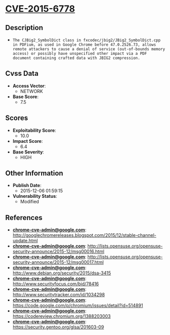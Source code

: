 
# [CVE-2015-6778](https://cve.mitre.org/cgi-bin/cvename.cgi?name=CVE-2015-6778)

## Description

- `The CJBig2_SymbolDict class in fxcodec/jbig2/JBig2_SymbolDict.cpp in PDFium, as used in Google Chrome before 47.0.2526.73, allows remote attackers to cause a denial of service (out-of-bounds memory access) or possibly have unspecified other impact via a PDF document containing crafted data with JBIG2 compression.`

## Cvss Data

- **Access Vector**:
  - NETWORK
- **Base Score**:
  - 7.5

## Scores

- **Exploitability Score**:
  - 10.0
- **Impact Score**:
  - 6.4
- **Base Severity**:
  - HIGH

## Other Information

- **Publish Date**:
  - 2015-12-06 01:59:15
- **Vulnerability Status**:
  - Modified

## References

- **chrome-cve-admin@google.com**: http://googlechromereleases.blogspot.com/2015/12/stable-channel-update.html
- **chrome-cve-admin@google.com**: http://lists.opensuse.org/opensuse-security-announce/2015-12/msg00016.html
- **chrome-cve-admin@google.com**: http://lists.opensuse.org/opensuse-security-announce/2015-12/msg00017.html
- **chrome-cve-admin@google.com**: http://www.debian.org/security/2015/dsa-3415
- **chrome-cve-admin@google.com**: http://www.securityfocus.com/bid/78416
- **chrome-cve-admin@google.com**: http://www.securitytracker.com/id/1034298
- **chrome-cve-admin@google.com**: https://code.google.com/p/chromium/issues/detail?id=514891
- **chrome-cve-admin@google.com**: https://codereview.chromium.org/1388203003
- **chrome-cve-admin@google.com**: https://security.gentoo.org/glsa/201603-09
